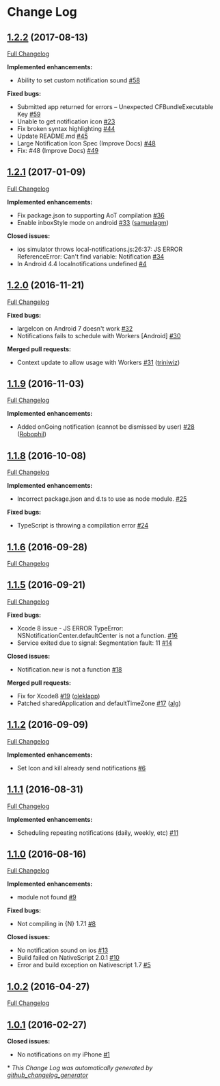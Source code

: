 # Change Log

## [1.2.2](https://github.com/EddyVerbruggen/nativescript-local-notifications/tree/1.2.2) (2017-08-13)
[Full Changelog](https://github.com/EddyVerbruggen/nativescript-local-notifications/compare/1.2.1...1.2.2)

**Implemented enhancements:**

- Ability to set custom notification sound [\#58](https://github.com/EddyVerbruggen/nativescript-local-notifications/issues/58)

**Fixed bugs:**

- Submitted app returned for errors – Unexpected CFBundleExecutable Key [\#59](https://github.com/EddyVerbruggen/nativescript-local-notifications/issues/59)
- Unable to get notification icon [\#23](https://github.com/EddyVerbruggen/nativescript-local-notifications/issues/23)
- Fix broken syntax highlighting [\#44](https://github.com/EddyVerbruggen/nativescript-local-notifications/issues/44)
- Update README.md [\#45](https://github.com/EddyVerbruggen/nativescript-local-notifications/issues/45)
- Large Notification Icon Spec (Improve Docs) [\#48](https://github.com/EddyVerbruggen/nativescript-local-notifications/issues/48)
- Fix: #48 (Improve Docs) [\#49](https://github.com/EddyVerbruggen/nativescript-local-notifications/issues/49)

## [1.2.1](https://github.com/EddyVerbruggen/nativescript-local-notifications/tree/1.2.1) (2017-01-09)
[Full Changelog](https://github.com/EddyVerbruggen/nativescript-local-notifications/compare/1.2.0...1.2.1)

**Implemented enhancements:**

- Fix package.json to supporting AoT compilation [\#36](https://github.com/EddyVerbruggen/nativescript-local-notifications/issues/36)
- Enable inboxStyle mode on android [\#33](https://github.com/EddyVerbruggen/nativescript-local-notifications/pull/33) ([samuelagm](https://github.com/samuelagm))

**Closed issues:**

- ios simulator throws local-notifications.js:26:37: JS ERROR ReferenceError: Can't find variable: Notification [\#34](https://github.com/EddyVerbruggen/nativescript-local-notifications/issues/34)
- In Android 4.4 localnotifications undefined [\#4](https://github.com/EddyVerbruggen/nativescript-local-notifications/issues/4)

## [1.2.0](https://github.com/EddyVerbruggen/nativescript-local-notifications/tree/1.2.0) (2016-11-21)
[Full Changelog](https://github.com/EddyVerbruggen/nativescript-local-notifications/compare/1.1.9...1.2.0)

**Fixed bugs:**

- largeIcon on Android 7 doesn't work [\#32](https://github.com/EddyVerbruggen/nativescript-local-notifications/issues/32)
- Notifications fails to schedule with Workers \[Android\] [\#30](https://github.com/EddyVerbruggen/nativescript-local-notifications/issues/30)

**Merged pull requests:**

- Context update to allow usage with Workers [\#31](https://github.com/EddyVerbruggen/nativescript-local-notifications/pull/31) ([triniwiz](https://github.com/triniwiz))

## [1.1.9](https://github.com/EddyVerbruggen/nativescript-local-notifications/tree/1.1.9) (2016-11-03)
[Full Changelog](https://github.com/EddyVerbruggen/nativescript-local-notifications/compare/1.1.8...1.1.9)

**Implemented enhancements:**

- Added onGoing notification \(cannot be dismissed by user\) [\#28](https://github.com/EddyVerbruggen/nativescript-local-notifications/pull/28) ([Robophil](https://github.com/Robophil))

## [1.1.8](https://github.com/EddyVerbruggen/nativescript-local-notifications/tree/1.1.8) (2016-10-08)
[Full Changelog](https://github.com/EddyVerbruggen/nativescript-local-notifications/compare/1.1.6...1.1.8)

**Implemented enhancements:**

- Incorrect package.json and d.ts to use as node module. [\#25](https://github.com/EddyVerbruggen/nativescript-local-notifications/issues/25)

**Fixed bugs:**

- TypeScript is throwing a compilation error [\#24](https://github.com/EddyVerbruggen/nativescript-local-notifications/issues/24)

## [1.1.6](https://github.com/EddyVerbruggen/nativescript-local-notifications/tree/1.1.6) (2016-09-28)
[Full Changelog](https://github.com/EddyVerbruggen/nativescript-local-notifications/compare/1.1.5...1.1.6)

## [1.1.5](https://github.com/EddyVerbruggen/nativescript-local-notifications/tree/1.1.5) (2016-09-21)
[Full Changelog](https://github.com/EddyVerbruggen/nativescript-local-notifications/compare/1.1.2...1.1.5)

**Fixed bugs:**

- Xcode 8 issue - JS ERROR TypeError: NSNotificationCenter.defaultCenter is not a function. [\#16](https://github.com/EddyVerbruggen/nativescript-local-notifications/issues/16)
- Service exited due to signal: Segmentation fault: 11 [\#14](https://github.com/EddyVerbruggen/nativescript-local-notifications/issues/14)

**Closed issues:**

- Notification.new is not a function [\#18](https://github.com/EddyVerbruggen/nativescript-local-notifications/issues/18)

**Merged pull requests:**

- Fix for Xcode8 [\#19](https://github.com/EddyVerbruggen/nativescript-local-notifications/pull/19) ([oleklapp](https://github.com/oleklapp))
- Patched sharedApplication and defaultTimeZone [\#17](https://github.com/EddyVerbruggen/nativescript-local-notifications/pull/17) ([alg](https://github.com/alg))

## [1.1.2](https://github.com/EddyVerbruggen/nativescript-local-notifications/tree/1.1.2) (2016-09-09)
[Full Changelog](https://github.com/EddyVerbruggen/nativescript-local-notifications/compare/1.1.1...1.1.2)

**Implemented enhancements:**

- Set Icon and kill already send notifications [\#6](https://github.com/EddyVerbruggen/nativescript-local-notifications/issues/6)

## [1.1.1](https://github.com/EddyVerbruggen/nativescript-local-notifications/tree/1.1.1) (2016-08-31)
[Full Changelog](https://github.com/EddyVerbruggen/nativescript-local-notifications/compare/1.1.0...1.1.1)

**Implemented enhancements:**

- Scheduling repeating notifications \(daily, weekly, etc\) [\#11](https://github.com/EddyVerbruggen/nativescript-local-notifications/issues/11)

## [1.1.0](https://github.com/EddyVerbruggen/nativescript-local-notifications/tree/1.1.0) (2016-08-16)
[Full Changelog](https://github.com/EddyVerbruggen/nativescript-local-notifications/compare/1.0.2...1.1.0)

**Implemented enhancements:**

- module not found [\#9](https://github.com/EddyVerbruggen/nativescript-local-notifications/issues/9)

**Fixed bugs:**

- Not compiling in {N} 1.7.1 [\#8](https://github.com/EddyVerbruggen/nativescript-local-notifications/issues/8)

**Closed issues:**

- No notification sound on ios  [\#13](https://github.com/EddyVerbruggen/nativescript-local-notifications/issues/13)
- Build failed on NativeScript 2.0.1 [\#10](https://github.com/EddyVerbruggen/nativescript-local-notifications/issues/10)
- Error and build exception on Nativescript 1.7 [\#5](https://github.com/EddyVerbruggen/nativescript-local-notifications/issues/5)

## [1.0.2](https://github.com/EddyVerbruggen/nativescript-local-notifications/tree/1.0.2) (2016-04-27)
[Full Changelog](https://github.com/EddyVerbruggen/nativescript-local-notifications/compare/1.0.1...1.0.2)

## [1.0.1](https://github.com/EddyVerbruggen/nativescript-local-notifications/tree/1.0.1) (2016-02-27)
**Closed issues:**

- No notifications on my iPhone [\#1](https://github.com/EddyVerbruggen/nativescript-local-notifications/issues/1)



\* *This Change Log was automatically generated by [github_changelog_generator](https://github.com/skywinder/Github-Changelog-Generator)*